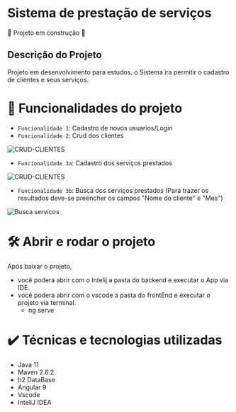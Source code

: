 # Sistema de prestação de serviços


:construction: Projeto em construção :construction:

## Descrição do Projeto
Projeto em desenvolvimento para estudos. o Sistema ira permitir o cadastro de clientes e seus serviços.

# :hammer: Funcionalidades do projeto

- `Funcionalidade 1`: Cadastro de novos usuarios/Login
- `Funcionalidade 2`: Crud dos clientes
  
![CRUD-CLIENTES](https://github.com/lucasbarroscode/SistemaDeVendas/assets/20017563/be865138-2aff-4b30-a7f7-31e37fe30e5b)

- `Funcionalidade 3a`: Cadastro dos serviços prestados
  
![CRUD-CLIENTES](https://github.com/lucasbarroscode/SistemaDeVendas/assets/20017563/cff428a0-06ad-43cd-be6f-a49cd59a7af0)

- `Funcionalidade 3b`: Busca dos serviços prestados (Para trazer os resultados deve-se preencher os campos "Nome do cliente" e "Mes")

![Busca servicos](https://github.com/lucasbarroscode/SistemaDeVendas/assets/20017563/e5fcf535-8a8d-421e-8781-89e80141e3f1)

# 🛠️ Abrir e rodar o projeto

Após baixar o projeto, 
 - você podera abrir com o Intelij a pasta do backend e executar o App via IDE.
 - você podera abrir com o vscode a pasta do frontEnd e executar o projeto via terminal.
   - ng serve

# ✔️ Técnicas e tecnologias utilizadas
  -  Java 11
  -  Maven 2.6.2
  -  h2 DataBase
  -  Angular 9
  -  Vscode
  -  InteliJ IDEA
